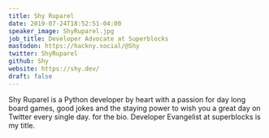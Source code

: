 ```yaml
---
title: Shy Ruparel
date: 2019-07-24T18:52:51-04:00
speaker_image: ShyRuparel.jpg
job_title: Developer Advocate at Superblocks
mastodon: https://hackny.social/@Shy
twitter: ShyRuparel
github: Shy
website: https://shy.dev/
draft: false
---
```


Shy Ruparel is a Python developer by heart with a passion for day long board games, good jokes and the staying power to wish you a great day on Twitter every single day.  for the bio. Developer Evangelist at superblocks is my title.
